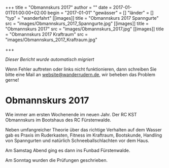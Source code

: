 +++
title = "Obmannskurs 2017"
author = ""
date = 2017-01-01T01:00:00+02:00
begin = "2017-01-01"
"gewässer" = []
"länder" = []
"typ" = "wanderfahrt"
[[images]]
title = "Obmannskurs 2017 Spanngurte"
src = "images/Obmannskurs_2017_Spanngurte.jpg"
[[images]]
title = "Obmannskurs 2017"
src = "images/Obmannskurs_2017.jpg"
[[images]]
title = "Obmannskurs 2017 Kraftraum"
src = "images/Obmannskurs_2017_Kraftraum.jpg"

+++


*Dieser Bericht wurde automatisch migriert*

Wenn Fehler auftreten oder links nicht funktionieren, dann schreiben Sie bitte eine Mail an website@wanderrudern.de, wir beheben das Problem gerne!



# Obmannskurs 2017


Wie immer am ersten Wochenende im neuen Jahr. Der RC KST Obmannskurs im Bootshaus des RC Fürstenwalde.

Neben umfangreicher Theorie über das richtige Verhalten auf dem Wasser gab es Praxis im Ruderkasten, Fitness im Kraftraum, Bootskunde, Handling von Spanngurten und natürlich Schneeballschlachten vor dem Haus.

Am Samstag Abend ging es dann ins Funbad Fürstenwalde.

Am Sonntag wurden die Prüfungen geschrieben.
